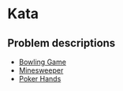 
# Kata

## Problem descriptions

* [Bowling Game](./problem-descriptions/bowling-game.md)
* [Minesweeper](./problem-descriptions/minesweeper.md)
* [Poker Hands](./problem-descriptions/poker-hands.md)
